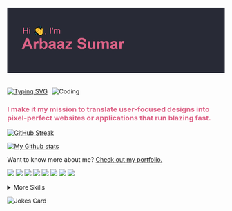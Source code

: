 ![MasterHead](./header.png)

<br>
<a href="https://git.io/typing-svg"><img src="https://readme-typing-svg.herokuapp.com?font=Fira+Code&pause=1000&color=DD6387&background=282A3600&width=435&lines=Front+End+Developer;React+Developer;Avid+Dreamer" alt="Typing SVG" /></a>


<img align="right" alt="Coding" width="400" src="https://res.cloudinary.com/practicaldev/image/fetch/s--sNXjzc6P--/c_limit%2Cf_auto%2Cfl_progressive%2Cq_66%2Cw_880/https://media1.tenor.com/images/0c34272909ee2a4db5606a014082312b/tenor.gif%3Fitemid%3D15828752">
<br>

<h3 style="color:#dd6387;">I make it my mission to translate user-focused designs into pixel-perfect websites or applications that run blazing fast.</h3>

[![GitHub Streak](http://github-readme-streak-stats.herokuapp.com?user=arbaaz-77&theme=dracula&hide_border=true)](https://git.io/streak-stats)

[![My Github stats](https://github-readme-stats.vercel.app/api?username=arbaaz-77&show_icons=true&theme=dracula)](https://github.com/arbaaz-77/github-readme-stats)


Want to know more about me? [Check out my portfolio.](http://arbaazsumar.com/)

![](https://img.shields.io/badge/Code-React-informational?style=flat&logo=react&logoColor=dd6387&color=282a36)
![](https://img.shields.io/badge/Code-Redux-informational?style=flat&logo=Redux&logoColor=dd6387&color=282a36)
![](https://img.shields.io/badge/Code-Gatsby-informational?style=flat&logo=gatsby&logoColor=dd6387&color=282a36)
![](https://img.shields.io/badge/Code-JavaScript-informational?style=flat&logo=JavaScript&logoColor=dd6387&color=282a36)
![](https://img.shields.io/badge/Code-TypeScript-informational?style=flat&logo=TypeScript&logoColor=dd6387&color=282a36)
![](https://img.shields.io/badge/Code-SwiftUI-informational?style=flat&logo=swift&logoColor=dd6387&color=282a36)
![](https://img.shields.io/badge/Code-MongoDB-informational?style=flat&logo=MongoDB&logoColor=dd6387&color=282a36)
![](https://img.shields.io/badge/Code-MySQL-informational?style=flat&logo=MySQL&logoColor=dd6387&color=282a36)

<details>
<summary>More Skills</summary>
<br>

![](https://img.shields.io/badge/Style-CSS-informational?style=flat&logo=css3&logoColor=dd6387&color=282a36)
![](https://img.shields.io/badge/Style-Tailwind-informational?style=flat&logo=Tailwind-CSS&logoColor=dd6387&color=282a36)
![](https://img.shields.io/badge/Style-Sass-informational?style=flat&logo=Sass&logoColor=dd6387&color=282a36)
![](https://img.shields.io/badge/Style-Stylus-informational?style=flat&logo=Stylus&logoColor=dd6387&color=282a36)

<br>

![](https://img.shields.io/badge/Test-Jasmine-informational?style=flat&logo=Jasmine&logoColor=dd6387&color=282a36)
![](https://img.shields.io/badge/Test-Jest-informational?style=flat&logo=jest&logoColor=dd6387&color=282a36)
![](https://img.shields.io/badge/Test-Mocha-informational?style=flat&logo=Mocha&logoColor=dd6387&color=282a36)
![](https://img.shields.io/badge/Test-Cypress-informational?style=flat&logo=Cypress&logoColor=dd6387&color=282a36)
![](https://img.shields.io/badge/Test-Cypress-informational?style=flat&logo=Cypress&logoColor=dd6387&color=282a36)

<br>

![](https://img.shields.io/badge/Tools-Netlify-informational?style=flat&logo=netlify&logoColor=dd6387&color=282a36)
![](https://img.shields.io/badge/Tools-Jenkins-informational?style=flat&logo=jenkins&logoColor=dd6387&color=282a36)
![](https://img.shields.io/badge/Tools-SonarQube-informational?style=flat&logo=SonarQube&logoColor=dd6387&color=282a36)
![](https://img.shields.io/badge/Tools-Actions-informational?style=flat&logo=github-actions&logoColor=dd6387&color=282a36)
![](https://img.shields.io/badge/Tools-NPM-informational?style=flat&logo=npm&logoColor=dd6387&color=282a36)
![](https://img.shields.io/badge/Tools-Postman-informational?style=flat&logo=Postman&logoColor=dd6387&color=282a36)
![](https://img.shields.io/badge/Tools-Photoshop-informational?style=flat&logo=Adobe-Photoshop&logoColor=dd6387&color=282a36)
![](https://img.shields.io/badge/Tools-Illustrator-informational?style=flat&logo=Adobe-Illustrator&logoColor=dd6387&color=282a36)
![](https://img.shields.io/badge/Tools-AdobeXD-informational?style=flat&logo=Adobe-XD&logoColor=dd6387&color=282a36)
![](https://img.shields.io/badge/Tools-GitHub-informational?style=flat&logo=GitHub&logoColor=dd6387&color=282a36)
![](https://img.shields.io/badge/Tools-GitLab-informational?style=flat&logo=GitLab&logoColor=dd6387&color=282a36)
![](https://img.shields.io/badge/Tools-Bitbucket-informational?style=flat&logo=Bitbucket&logoColor=dd6387&color=282a36)
![](https://img.shields.io/badge/Tools-Jira-informational?style=flat&logo=Jira-Software&logoColor=dd6387&color=282a36)

</details>

![Jokes Card](https://readme-jokes.vercel.app/api)

